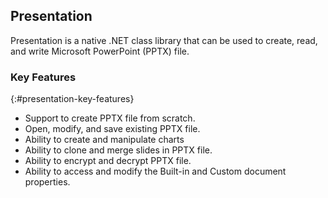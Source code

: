## Presentation
Presentation is a native .NET class library that can be used to create, read, and write Microsoft PowerPoint (PPTX) file.

### Key Features
{:#presentation-key-features}
* Support to create PPTX file from scratch.
* Open, modify, and save existing PPTX file.
* Ability to create and manipulate charts
* Ability to clone and merge slides in PPTX file.
* Ability to encrypt and decrypt PPTX file.
* Ability to access and modify the Built-in and Custom document properties.